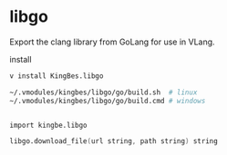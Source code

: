 # libgo

Export the clang library from GoLang for use in VLang.

install
```bash
v install KingBes.libgo
```

```bash
~/.vmodules/kingbes/libgo/go/build.sh  # linux
~/.vmodules/kingbes/libgo/go/build.cmd # windows
```

```v

import kingbe.libgo

libgo.download_file(url string, path string) string 

```